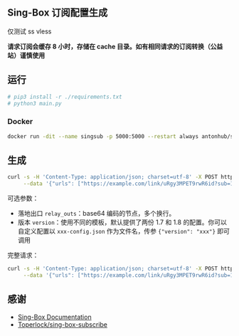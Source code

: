 ## Sing-Box 订阅配置生成

仅测试 ss vless

**请求订阅会缓存 8 小时，存储在 cache 目录。如有相同请求的订阅转换（公益站）谨慎使用**

## 运行

```bash
# pip3 install -r ./requirements.txt
# python3 main.py
```

### Docker

```bash
docker run -dit --name singsub -p 5000:5000 --restart always antonhub/singsub:latest
```

## 生成

```bash
curl -s -H 'Content-Type: application/json; charset=utf-8' -X POST http://127.0.0.1:5000/api/v1/sing-box \
     --data '{"urls": ["https://example.com/link/uRgy3MPET9rwR6id?sub=1", "https://example.com/link/34LHYPGzu5a4rha6?sub=1"]}' > config.json
```

可选参数：

- 落地出口 `relay_outs`：base64 编码的节点，多个换行。
- 版本 `version`：使用不同的模板，默认提供了两份 1.7 和 1.8 的配置。你可以自定义配置以 `xxx-config.json` 作为文件名，传参 `{"version": "xxx"}` 即可调用

完整请求：

```bash
curl -s -H 'Content-Type: application/json; charset=utf-8' -X POST http://127.0.0.1:5000/api/v1/sing-box \
     --data '{"urls": ["https://example.com/link/uRgy3MPET9rwR6id?sub=1", "https://example.com/link/34LHYPGzu5a4rha6?sub=1"], "relay_outs": "6L-Z5LuW5aaI55qE5Y-q5piv56S65L6L77yM5LiN5piv6IqC54K5", "version": "1.8"}' > config.json
```

## 感谢

- [Sing-Box Documentation](https://sing-box.sagernet.org/configuration/)
- [Toperlock/sing-box-subscribe](https://github.com/Toperlock/sing-box-subscribe)